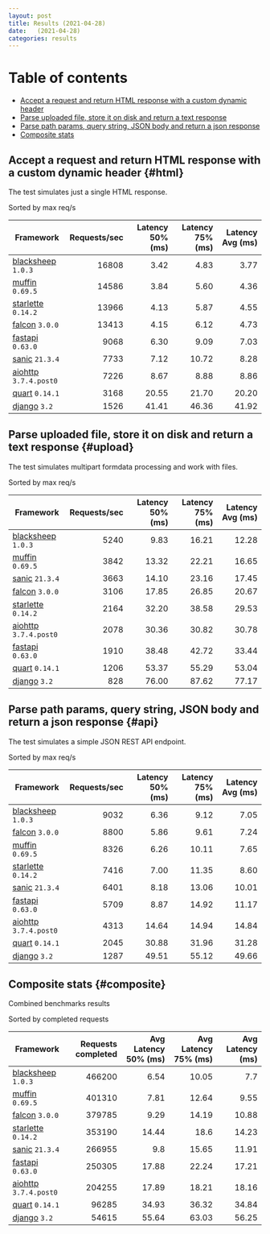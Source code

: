 ```yaml
---
layout: post
title: Results (2021-04-28)
date:   (2021-04-28)
categories: results
---
```


# Table of contents

* [Accept a request and return HTML response with a custom dynamic header](#html)
* [Parse uploaded file, store it on disk and return a text response](#upload)
* [Parse path params, query string, JSON body and return a json response](#api)
* [Composite stats ](#composite)

##  Accept a request and return HTML response with a custom dynamic header {#html}

The test simulates just a single HTML response. 

Sorted by max req/s

| Framework | Requests/sec | Latency 50% (ms) | Latency 75% (ms) | Latency Avg (ms) |
| --------- | -----------: | ---------------: | ---------------: | ---------------: |
| [blacksheep](https://pypi.org/project/blacksheep/) `1.0.3` | 16808 | 3.42 | 4.83 | 3.77
| [muffin](https://pypi.org/project/muffin/) `0.69.5` | 14586 | 3.84 | 5.60 | 4.36
| [starlette](https://pypi.org/project/starlette/) `0.14.2` | 13966 | 4.13 | 5.87 | 4.55
| [falcon](https://pypi.org/project/falcon/) `3.0.0` | 13413 | 4.15 | 6.12 | 4.73
| [fastapi](https://pypi.org/project/fastapi/) `0.63.0` | 9068 | 6.30 | 9.09 | 7.03
| [sanic](https://pypi.org/project/sanic/) `21.3.4` | 7733 | 7.12 | 10.72 | 8.28
| [aiohttp](https://pypi.org/project/aiohttp/) `3.7.4.post0` | 7226 | 8.67 | 8.88 | 8.86
| [quart](https://pypi.org/project/quart/) `0.14.1` | 3168 | 20.55 | 21.70 | 20.20
| [django](https://pypi.org/project/django/) `3.2` | 1526 | 41.41 | 46.36 | 41.92


## Parse uploaded file, store it on disk and return a text response  {#upload}
The test simulates multipart formdata processing and work with files.  

Sorted by max req/s

| Framework | Requests/sec | Latency 50% (ms) | Latency 75% (ms) | Latency Avg (ms) |
| --------- | -----------: | ---------------: | ---------------: | ---------------: |
| [blacksheep](https://pypi.org/project/blacksheep/) `1.0.3` | 5240 | 9.83 | 16.21 | 12.28
| [muffin](https://pypi.org/project/muffin/) `0.69.5` | 3842 | 13.32 | 22.21 | 16.65
| [sanic](https://pypi.org/project/sanic/) `21.3.4` | 3663 | 14.10 | 23.16 | 17.45
| [falcon](https://pypi.org/project/falcon/) `3.0.0` | 3106 | 17.85 | 26.85 | 20.67
| [starlette](https://pypi.org/project/starlette/) `0.14.2` | 2164 | 32.20 | 38.58 | 29.53
| [aiohttp](https://pypi.org/project/aiohttp/) `3.7.4.post0` | 2078 | 30.36 | 30.82 | 30.78
| [fastapi](https://pypi.org/project/fastapi/) `0.63.0` | 1910 | 38.48 | 42.72 | 33.44
| [quart](https://pypi.org/project/quart/) `0.14.1` | 1206 | 53.37 | 55.29 | 53.04
| [django](https://pypi.org/project/django/) `3.2` | 828 | 76.00 | 87.62 | 77.17


## Parse path params, query string, JSON body and return a json response  {#api}
The test simulates a simple JSON REST API endpoint.  

Sorted by max req/s

| Framework | Requests/sec | Latency 50% (ms) | Latency 75% (ms) | Latency Avg (ms) |
| --------- | -----------: | ---------------: | ---------------: | ---------------: |
| [blacksheep](https://pypi.org/project/blacksheep/) `1.0.3` | 9032 | 6.36 | 9.12 | 7.05
| [falcon](https://pypi.org/project/falcon/) `3.0.0` | 8800 | 5.86 | 9.61 | 7.24
| [muffin](https://pypi.org/project/muffin/) `0.69.5` | 8326 | 6.26 | 10.11 | 7.65
| [starlette](https://pypi.org/project/starlette/) `0.14.2` | 7416 | 7.00 | 11.35 | 8.60
| [sanic](https://pypi.org/project/sanic/) `21.3.4` | 6401 | 8.18 | 13.06 | 10.01
| [fastapi](https://pypi.org/project/fastapi/) `0.63.0` | 5709 | 8.87 | 14.92 | 11.17
| [aiohttp](https://pypi.org/project/aiohttp/) `3.7.4.post0` | 4313 | 14.64 | 14.94 | 14.84
| [quart](https://pypi.org/project/quart/) `0.14.1` | 2045 | 30.88 | 31.96 | 31.28
| [django](https://pypi.org/project/django/) `3.2` | 1287 | 49.51 | 55.12 | 49.66


## Composite stats {#composite}
Combined benchmarks results

Sorted by completed requests

| Framework | Requests completed | Avg Latency 50% (ms) | Avg Latency 75% (ms) | Avg Latency (ms) |
| --------- | -----------------: | -------------------: | -------------------: | ---------------: |
| [blacksheep](https://pypi.org/project/blacksheep/) `1.0.3` | 466200 | 6.54 | 10.05 | 7.7
| [muffin](https://pypi.org/project/muffin/) `0.69.5` | 401310 | 7.81 | 12.64 | 9.55
| [falcon](https://pypi.org/project/falcon/) `3.0.0` | 379785 | 9.29 | 14.19 | 10.88
| [starlette](https://pypi.org/project/starlette/) `0.14.2` | 353190 | 14.44 | 18.6 | 14.23
| [sanic](https://pypi.org/project/sanic/) `21.3.4` | 266955 | 9.8 | 15.65 | 11.91
| [fastapi](https://pypi.org/project/fastapi/) `0.63.0` | 250305 | 17.88 | 22.24 | 17.21
| [aiohttp](https://pypi.org/project/aiohttp/) `3.7.4.post0` | 204255 | 17.89 | 18.21 | 18.16
| [quart](https://pypi.org/project/quart/) `0.14.1` | 96285 | 34.93 | 36.32 | 34.84
| [django](https://pypi.org/project/django/) `3.2` | 54615 | 55.64 | 63.03 | 56.25
